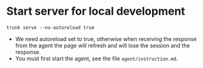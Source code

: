 # Start server for local development 
`trunk serve --no-autoreload true`
- We need autoreload set to true, otherwise when receiving the response from the agent the page will refresh and will lose the session and the response.
- You must first start the agent, see the file `agent/instruction.md`.
